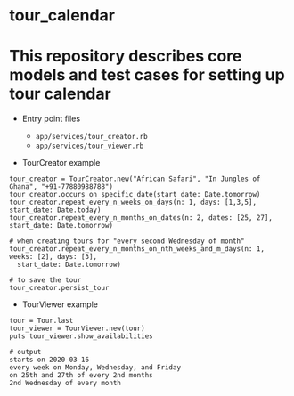 # tour_calendar
This repository describes core models and test cases for setting up tour calendar
=======

* Entry point files
  * `app/services/tour_creator.rb`
  * `app/services/tour_viewer.rb`

* TourCreator example
```
tour_creator = TourCreator.new("African Safari", "In Jungles of Ghana", "+91-77880988788")
tour_creator.occurs_on_specific_date(start_date: Date.tomorrow)
tour_creator.repeat_every_n_weeks_on_days(n: 1, days: [1,3,5], start_date: Date.today)
tour_creator.repeat_every_n_months_on_dates(n: 2, dates: [25, 27], start_date: Date.tomorrow)

# when creating tours for "every second Wednesday of month"
tour_creator.repeat_every_n_months_on_nth_weeks_and_m_days(n: 1, weeks: [2], days: [3],
  start_date: Date.tomorrow)

# to save the tour
tour_creator.persist_tour
```

* TourViewer example
```
tour = Tour.last
tour_viewer = TourViewer.new(tour)
puts tour_viewer.show_availabilities

# output
starts on 2020-03-16
every week on Monday, Wednesday, and Friday
on 25th and 27th of every 2nd months
2nd Wednesday of every month
```